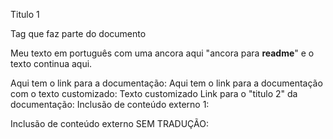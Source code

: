 ﻿<table-of-contents/>

<header-set name="title1" heading="1">Titulo 1</header-set>
      
<![CDATA[qualquer valor]]>

<unknow-tag
  attr1="value"
  attr2="value"
  attr3="value">
  Tag que faz parte do documento
</unknow-tag>
      
Meu texto em português com uma ancora aqui "<anchor-set name="readme">ancora para **readme**</anchor-set>" e o texto
continua aqui.

Aqui tem o link para a documentação: <anchor-get name="documentation" />
Aqui tem o link para a documentação com o texto customizado: <anchor-get name="documentation">Texto customizado</anchor-get>
Link para o "titulo 2" da documentação: <anchor-get name="doc-title2" />
Inclusão de conteúdo externo 1:
<include href="Sample/Page1.md" />

Inclusão de conteúdo externo SEM TRADUÇÃO:
<no-translation><include href="Sample/Page1_2.md" /></no-translation>